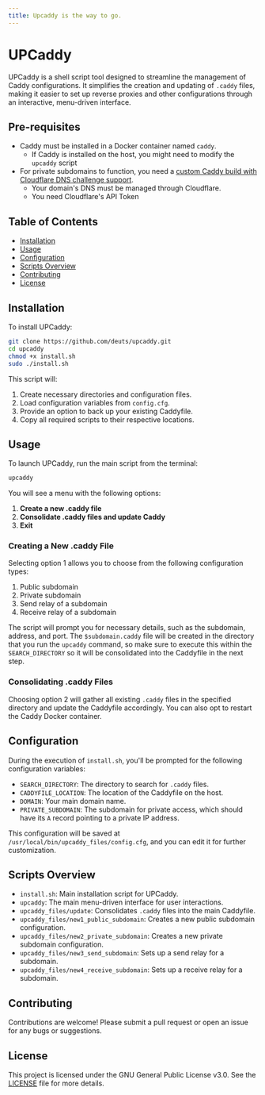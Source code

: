 ```yaml
---
title: Upcaddy is the way to go.
---
```


# UPCaddy

UPCaddy is a shell script tool designed to streamline the management of Caddy configurations. It simplifies the creation and updating of `.caddy` files, making it easier to set up reverse proxies and other configurations through an interactive, menu-driven interface.

## Pre-requisites

- Caddy must be installed in a Docker container named `caddy`.
  - If Caddy is installed on the host, you might need to modify the `upcaddy` script
- For private subdomains to function, you need a [custom Caddy build with Cloudflare DNS challenge support](https://github.com/deuts/caddy).
  - Your domain's DNS must be managed through Cloudflare.
  - You need Cloudflare's API Token

## Table of Contents

- [Installation](#installation)
- [Usage](#usage)
- [Configuration](#configuration)
- [Scripts Overview](#scripts-overview)
- [Contributing](#contributing)
- [License](#license)

## Installation

To install UPCaddy:

```bash
git clone https://github.com/deuts/upcaddy.git
cd upcaddy
chmod +x install.sh
sudo ./install.sh
```

This script will:

1. Create necessary directories and configuration files.
2. Load configuration variables from `config.cfg`.
3. Provide an option to back up your existing Caddyfile.
4. Copy all required scripts to their respective locations.

## Usage

To launch UPCaddy, run the main script from the terminal:

```bash
upcaddy
```

You will see a menu with the following options:

1. **Create a new .caddy file**
2. **Consolidate .caddy files and update Caddy**
3. **Exit**

### Creating a New .caddy File

Selecting option 1 allows you to choose from the following configuration types:

1. Public subdomain
2. Private subdomain
3. Send relay of a subdomain
4. Receive relay of a subdomain

The script will prompt you for necessary details, such as the subdomain, address, and port. The `$subdomain.caddy` file will be created in the directory that you run the `upcaddy` command, so make sure to execute this within the `SEARCH_DIRECTORY` so it will be consolidated into the Caddyfile in the next step.

### Consolidating .caddy Files

Choosing option 2 will gather all existing `.caddy` files in the specified directory and update the Caddyfile accordingly. You can also opt to restart the Caddy Docker container.

## Configuration

During the execution of `install.sh`, you'll be prompted for the following configuration variables:

- `SEARCH_DIRECTORY`: The directory to search for `.caddy` files.
- `CADDYFILE_LOCATION`: The location of the Caddyfile on the host.
- `DOMAIN`: Your main domain name.
- `PRIVATE_SUBDOMAIN`: The subdomain for private access, which should have its `A` record pointing to a private IP address.

This configuration will be saved at `/usr/local/bin/upcaddy_files/config.cfg`, and you can edit it for further customization.

## Scripts Overview

- `install.sh`: Main installation script for UPCaddy.
- `upcaddy`: The main menu-driven interface for user interactions.
- `upcaddy_files/update`: Consolidates `.caddy` files into the main Caddyfile.
- `upcaddy_files/new1_public_subdomain`: Creates a new public subdomain configuration.
- `upcaddy_files/new2_private_subdomain`: Creates a new private subdomain configuration.
- `upcaddy_files/new3_send_subdomain`: Sets up a send relay for a subdomain.
- `upcaddy_files/new4_receive_subdomain`: Sets up a receive relay for a subdomain.

## Contributing

Contributions are welcome! Please submit a pull request or open an issue for any bugs or suggestions.

## License

This project is licensed under the GNU General Public License v3.0. See the [LICENSE](LICENSE) file for more details.
